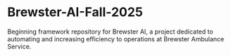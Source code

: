 # Brewster-AI-Fall-2025
Beginning framework repository for Brewster AI, a project dedicated to automating and increasing efficiency to operations at Brewster Ambulance Service.
